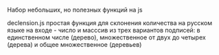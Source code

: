 Набор небольших, но полезных функций на js

declension.js 
  простая функция для склонения количества на русском языке 
  на входе - число и масссив из трех вариантов подписей: 
  в единственном числе (дерево), множественное от двух до четырех (дерева) и общее множественное (деревьев) 

